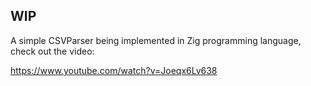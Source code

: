 ## WIP

A simple CSVParser being implemented in Zig programming language, check out the video:

https://www.youtube.com/watch?v=Joeqx6Lv638

